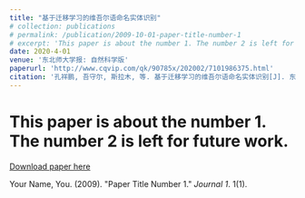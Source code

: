 ```yaml
---
title: "基于迁移学习的维吾尔语命名实体识别"
# collection: publications
# permalink: /publication/2009-10-01-paper-title-number-1
# excerpt: 'This paper is about the number 1. The number 2 is left for future work.'
date: 2020-4-01
venue: '东北师大学报: 自然科学版'
paperurl: 'http://www.cqvip.com/qk/90785x/202002/7101986375.html'
citation: '孔祥鹏, 吾守尔, 斯拉木, 等. 基于迁移学习的维吾尔语命名实体识别[J]. 东北师大学报: 自然科学版, 2020, 52(2): 58-65.'
---
```

# This paper is about the number 1. The number 2 is left for future work.

[Download paper here](http://academicpages.github.io/files/paper1.pdf)

Your Name, You. (2009). "Paper Title Number 1." <i>Journal 1</i>. 1(1).
